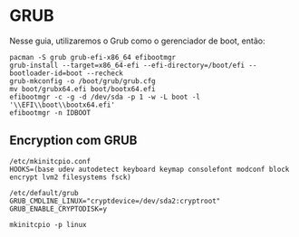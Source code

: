 # GRUB

Nesse guia, utilizaremos o Grub como o gerenciador de boot, então:
```shell
pacman -S grub grub-efi-x86_64 efibootmgr
grub-install --target=x86_64-efi --efi-directory=/boot/efi --bootloader-id=boot --recheck
grub-mkconfig -o /boot/grub/grub.cfg
mv boot/grubx64.efi boot/bootx64.efi
efibootmgr -c -g -d /dev/sda -p 1 -w -L boot -l '\\EFI\\boot\\bootx64.efi'
efibootmgr -n IDBOOT
```

## Encryption com GRUB

```
/etc/mkinitcpio.conf
HOOKS=(base udev autodetect keyboard keymap consolefont modconf block encrypt lvm2 filesystems fsck)
```

```
/etc/default/grub
GRUB_CMDLINE_LINUX="cryptdevice=/dev/sda2:cryptroot"
GRUB_ENABLE_CRYPTODISK=y
```

```
mkinitcpio -p linux
```
